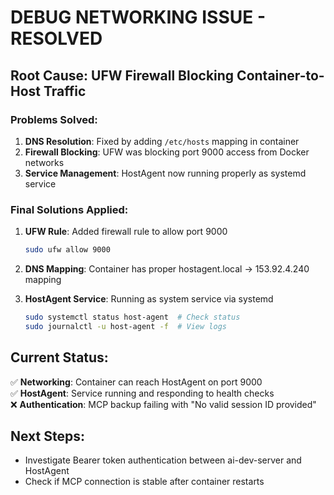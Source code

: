 # DEBUG NETWORKING ISSUE - RESOLVED

## Root Cause: UFW Firewall Blocking Container-to-Host Traffic

### Problems Solved:
1. **DNS Resolution**: Fixed by adding `/etc/hosts` mapping in container
2. **Firewall Blocking**: UFW was blocking port 9000 access from Docker networks
3. **Service Management**: HostAgent now running properly as systemd service

### Final Solutions Applied:
1. **UFW Rule**: Added firewall rule to allow port 9000
   ```bash
   sudo ufw allow 9000
   ```

2. **DNS Mapping**: Container has proper hostagent.local → 153.92.4.240 mapping

3. **HostAgent Service**: Running as system service via systemd
   ```bash
   sudo systemctl status host-agent  # Check status
   sudo journalctl -u host-agent -f  # View logs
   ```

## Current Status:
✅ **Networking**: Container can reach HostAgent on port 9000  
✅ **HostAgent**: Service running and responding to health checks  
❌ **Authentication**: MCP backup failing with "No valid session ID provided"  

## Next Steps:
- Investigate Bearer token authentication between ai-dev-server and HostAgent
- Check if MCP connection is stable after container restarts